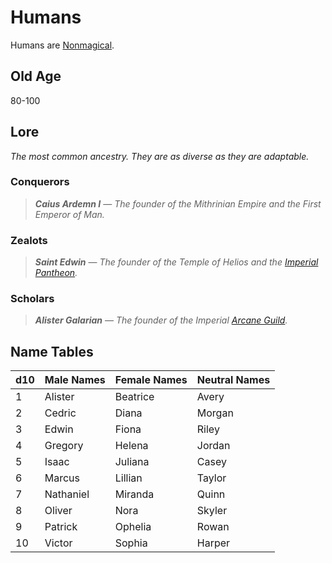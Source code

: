 # Humans

Humans are [Nonmagical](../Mechanical/Nonmagical.md).

## Old Age

80-100

## Lore

*The most common ancestry. They are as diverse as they are adaptable.*

### Conquerors

> ***Caius Ardemn I*** — *The founder of the Mithrinian Empire and the First Emperor of Man.*

### Zealots

> ***Saint Edwin*** — *The founder of the Temple of Helios and the [Imperial Pantheon](../../../Resources%20for%20GMs/Mithrinian%20Pantheons/Imperial%20Pantheon.md).*

### Scholars

> ***Alister Galarian*** — *The founder of the Imperial [Arcane Guild](../../../Resources%20for%20GMs/Economy/Relevant%20Prices/Arcane%20Guild.md).*

## Name Tables

| d10 | Male Names | Female Names | Neutral Names |
| --- | ---------- | ------------ | ------------- |
| 1   | Alister    | Beatrice     | Avery         |
| 2   | Cedric     | Diana        | Morgan        |
| 3   | Edwin      | Fiona        | Riley         |
| 4   | Gregory    | Helena       | Jordan        |
| 5   | Isaac      | Juliana      | Casey         |
| 6   | Marcus     | Lillian      | Taylor        |
| 7   | Nathaniel  | Miranda      | Quinn         |
| 8   | Oliver     | Nora         | Skyler        |
| 9   | Patrick    | Ophelia      | Rowan         |
| 10  | Victor     | Sophia       | Harper        |
